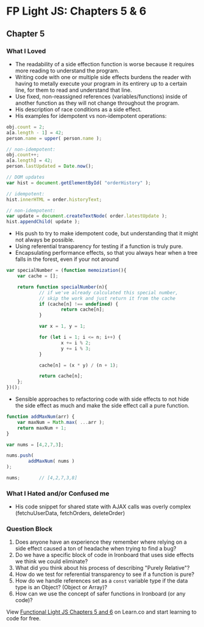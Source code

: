 # FP Light JS: Chapters 5 & 6

## Chapter 5

### What I Loved

- The readability of a side effection function is worse because it requires more reading to understand the program.
- Writing code with one or multiple side effects burdens the reader with having to metally execute your program in its entirery up to a certain line, for them to read and understand that line.
- Use fixed, non-reassigned references (variables/functions) inside of another function as they will not change throughout the program.
- His description of race conditions as a side effect.
- His examples for idempotent vs non-idempotent operations:
```javascript
obj.count = 2;
a[a.length - 1] = 42;
person.name = upper( person.name );

// non-idempotent:
obj.count++;
a[a.length] = 42;
person.lastUpdated = Date.now();

// DOM updates
var hist = document.getElementById( "orderHistory" );

// idempotent:
hist.innerHTML = order.historyText;

// non-idempotent:
var update = document.createTextNode( order.latestUpdate );
hist.appendChild( update );
```

- His push to try to make idempotent code, but understanding that it might not always be possible.
- Using referential transparency for testing if a function is truly pure.
- Encapsulating performance effects, so that you always hear when a tree falls in the forest, even if your not around
```javascript
var specialNumber = (function memoization(){
	var cache = [];

	return function specialNumber(n){
			// if we've already calculated this special number,
			// skip the work and just return it from the cache
			if (cache[n] !== undefined) {
					return cache[n];
			}

			var x = 1, y = 1;

			for (let i = 1; i <= n; i++) {
					x += i % 2;
					y += i % 3;
			}

			cache[n] = (x * y) / (n + 1);

			return cache[n];
	};
})();
```

- Sensible approaches to refactoring code with side effects to not hide the side effect as much and make the side effect call a pure function.

```javascript
function addMaxNum(arr) {
	var maxNum = Math.max( ...arr );
	return maxNum + 1;
}

var nums = [4,2,7,3];

nums.push(
		addMaxNum( nums )
);

nums;       // [4,2,7,3,8]
```

### What I Hated and/or Confused me

- His code snippet for shared state with AJAX calls was overly complex (fetchuUserData, fetchOrders, deleteOrder)

### Question Block

1. Does anyone have an experience they remember where relying on a side effect caused a ton of headache when trying to find a bug?
2. Do we have a specific block of code in Ironboard that uses side effects we think we could eliminate?
3. What did you think about his process of describing "Purely Relative"?
4. How do we test for referential transparency to see if a function is pure?
5. How do we handle references set as a `const` variable type if the data type is an Object? (Object or Array)?
6. How can we use the concept of safer functions in Ironboard (or any code)?

<p class='util--hide'>View <a href='https://learn.co/lessons/functional-light-js-chapters-5-and-6'>Functional Light JS Chapters 5 and 6</a> on Learn.co and start learning to code for free.</p>
